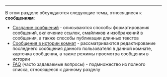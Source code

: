 ***

В этом разделе обсуждаются следующие темы, относящиеся к **сообщениям**:

 - [Создание сообщений](/articles/ru/messages/creation) - описываются способы форматирования сообщений, включение ссылок, смайликов и изображений в сообщения, а также способы публикации длинных текстов  
 - [Сообщения в истории комнат](/articles/ru/members/history) - рассматриваются редактирование последнего сообщения данного пользователя в данной комнате, карточка сообщения, а также режимы просмотра сообщения в истории
 - [FAQ](/articles/ru/members/faq-members) (часто задаваемые вопросы) - подмножество из полного списка, относящееся к данному разделу
